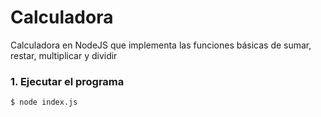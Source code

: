 # Calculadora

Calculadora en NodeJS que implementa las funciones básicas de sumar, restar, multiplicar y dividir

### 1. Ejecutar el programa

```shell
$ node index.js
```